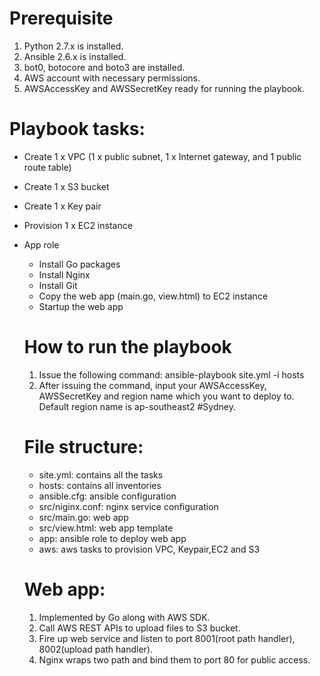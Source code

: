 # Prerequisite
1. Python 2.7.x is installed.
2. Ansible 2.6.x is installed.
3. bot0, botocore and boto3 are installed. 
4. AWS account with necessary permissions. 
5. AWSAccessKey and AWSSecretKey ready for running the playbook.

# Playbook tasks:
- Create 1 x VPC (1 x public subnet, 1 x Internet gateway, and 1 public route table)
- Create 1 x S3 bucket
- Create 1 x Key pair
- Provision 1 x EC2 instance 
- App role
  - Install Go packages
  - Install Nginx
  - Install Git
  - Copy the web app (main.go, view.html) to EC2 instance
  - Startup the web app
  
  # How to run the playbook
  1. Issue the following command:
    ansible-playbook site.yml -i hosts
  2. After issuing the command, input your AWSAccessKey, AWSSecretKey and region name which you want to deploy to. Default region name is ap-southeast2 #Sydney.
  
  # File structure:
  - site.yml: contains all the tasks
  - hosts: contains all inventories
  - ansible.cfg: ansible configuration 
  - src/niginx.conf: nginx service configuration
  - src/main.go: web app 
  - src/view.html: web app template
  - app: ansible role to deploy web app
  - aws: aws tasks to provision VPC, Keypair,EC2 and S3
  
  # Web app:
  1. Implemented by Go along with AWS SDK.
  2. Call AWS REST APIs to upload files to S3 bucket.
  3. Fire up web service and listen to port 8001(root path handler), 8002(upload path handler).
  4. Nginx wraps two path and bind them to port 80 for public access. 
  
